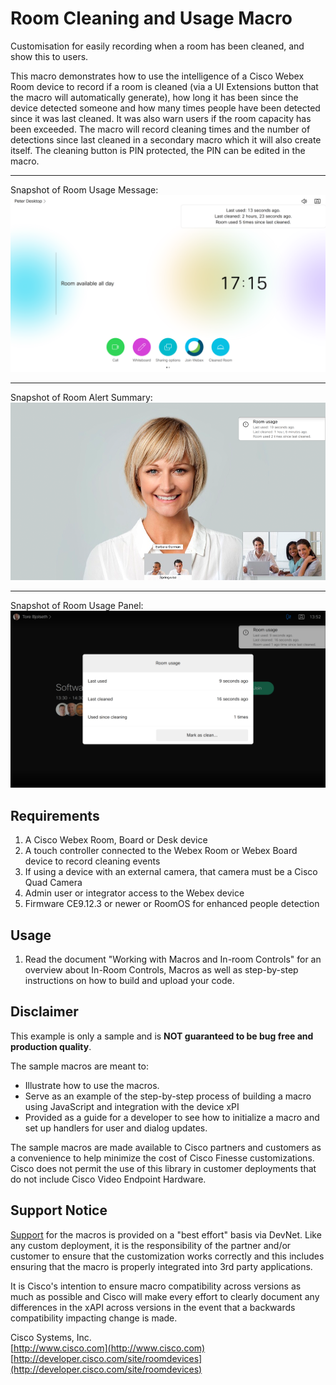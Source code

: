 # Room Cleaning and Usage Macro
Customisation for easily recording when a room has been cleaned, and show this to users.

This macro demonstrates how to use the intelligence of a Cisco Webex Room device to record if a room is cleaned (via a UI Extensions button that the macro will automatically generate), how long it has been since the device detected someone and how many times people have been detected since it was last cleaned. It was also warn users if the room capacity has been exceeded. The macro will record cleaning times and the number of detections since last cleaned in a secondary macro which it will also create itself. The cleaning button is PIN protected, the PIN can be edited in the macro.

---
Snapshot of Room Usage Message:
![Sample Room Usage Message Screenshot](images/roomUsage.png)

---
Snapshot of Room Alert Summary:
![Sample Room Alert Summary Screenshot](images/roomSummary.png)

---
Snapshot of Room Usage Panel:
![Sample Room Usage Message Screenshot](images/panelStats.png)

## Requirements
1. A Cisco Webex Room, Board or Desk device
2. A touch controller connected to the Webex Room or Webex Board device to record cleaning events
3. If using a device with an external camera, that camera must be a Cisco Quad Camera
4. Admin user or integrator access to the Webex device
5. Firmware CE9.12.3 or newer or RoomOS for enhanced people detection

## Usage
1. Read the document "Working with Macros and In-room Controls" for an overview about In-Room Controls, Macros as well as step-by-step instructions on how to build and upload your code.

## Disclaimer
This example is only a sample and is **NOT guaranteed to be bug free and production quality**.

The sample macros are meant to:
- Illustrate how to use the macros.
- Serve as an example of the step-by-step process of building a macro using JavaScript and integration with the device xPI
- Provided as a guide for a developer to see how to initialize a macro and set up handlers for user and dialog updates.

The sample macros are made available to Cisco partners and customers as a convenience to help minimize the cost of Cisco Finesse customizations. Cisco does not permit the use of this library in customer deployments that do not include Cisco Video Endpoint Hardware.

## Support Notice
[Support](http://developer.cisco.com/site/devnet/support) for the macros is provided on a "best effort" basis via DevNet. Like any custom deployment, it is the responsibility of the partner and/or customer to ensure that the customization works correctly and this includes ensuring that the macro is properly integrated into 3rd party applications.

It is Cisco's intention to ensure macro compatibility across versions as much as possible and Cisco will make every effort to clearly document any differences in the xAPI across versions in the event that a backwards compatibility impacting change is made.

Cisco Systems, Inc.<br>
[http://www.cisco.com](http://www.cisco.com)<br>
[http://developer.cisco.com/site/roomdevices](http://developer.cisco.com/site/roomdevices)
